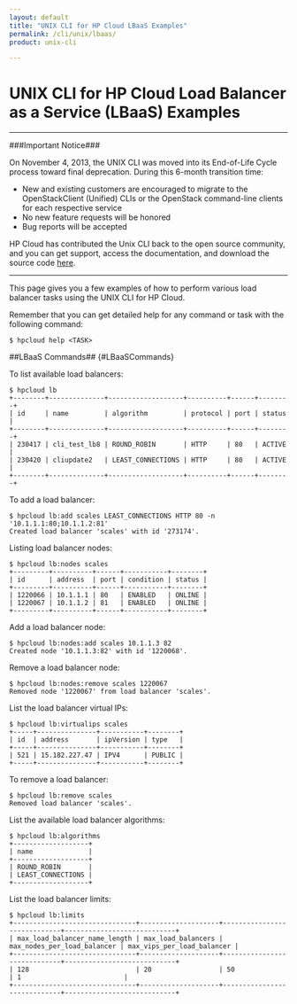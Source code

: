 ```yaml
---
layout: default
title: "UNIX CLI for HP Cloud LBaaS Examples"
permalink: /cli/unix/lbaas/
product: unix-cli

---
```

# UNIX CLI for HP Cloud Load Balancer as a Service (LBaaS) Examples

___________________

###Important Notice###

On November 4, 2013, the UNIX CLI was moved into its End-of-Life Cycle process toward final deprecation. During this 6-month transition time:
	 
* New and existing customers are encouraged to migrate to the OpenStackClient (Unified) CLIs or the OpenStack command-line clients for each respective service
* No new feature requests will be honored
* Bug reports will be accepted

HP Cloud has contributed the Unix CLI back to the open source community, and you can get support, access the documentation, and download the source code [here](https://github.com/hpcloud/unix_cli).

_________________________________________

This page gives you a few examples of how to perform various load balancer tasks using the UNIX CLI for HP Cloud.

Remember that you can get detailed help for any command or task with the following command:

    $ hpcloud help <TASK>

##LBaaS Commands## {#LBaaSCommands}

To list available load balancers:

    $ hpcloud lb
    +--------+--------------+-------------------+----------+------+--------+
    | id     | name         | algorithm         | protocol | port | status |
    +--------+--------------+-------------------+----------+------+--------+
    | 230417 | cli_test_lb8 | ROUND_ROBIN       | HTTP     | 80   | ACTIVE |
    | 230420 | cliupdate2   | LEAST_CONNECTIONS | HTTP     | 80   | ACTIVE |
    +--------+--------------+-------------------+----------+------+--------+

To add a load balancer:

    $ hpcloud lb:add scales LEAST_CONNECTIONS HTTP 80 -n '10.1.1.1:80;10.1.1.2:81'
    Created load balancer 'scales' with id '273174'.


Listing load balancer nodes:

    $ hpcloud lb:nodes scales
    +---------+----------+------+-----------+--------+
    | id      | address  | port | condition | status |
    +---------+----------+------+-----------+--------+
    | 1220066 | 10.1.1.1 | 80   | ENABLED   | ONLINE |
    | 1220067 | 10.1.1.2 | 81   | ENABLED   | ONLINE |
    +---------+----------+------+-----------+--------+


Add a load balancer node:

    $ hpcloud lb:nodes:add scales 10.1.1.3 82
    Created node '10.1.1.3:82' with id '1220068'.


Remove a load balancer node:

    $ hpcloud lb:nodes:remove scales 1220067
    Removed node '1220067' from load balancer 'scales'.
    

List the load balancer virtual IPs:

    $ hpcloud lb:virtualips scales
    +-----+---------------+-----------+--------+
    | id  | address       | ipVersion | type   |
    +-----+---------------+-----------+--------+
    | 521 | 15.182.227.47 | IPV4      | PUBLIC |
    +-----+---------------+-----------+--------+

To remove a load balancer:

    $ hpcloud lb:remove scales
    Removed load balancer 'scales'.

List the available load balancer algorithms:

    $ hpcloud lb:algorithms
    +-------------------+
    | name              |
    +-------------------+
    | ROUND_ROBIN       |
    | LEAST_CONNECTIONS |
    +-------------------+

List the load balancer limits:

    $ hpcloud lb:limits
    +-------------------------------+--------------------+-----------------------------+----------------------------+
    | max_load_balancer_name_length | max_load_balancers | max_nodes_per_load_balancer | max_vips_per_load_balancer |
    +-------------------------------+--------------------+-----------------------------+----------------------------+
    | 128                           | 20                 | 50                          | 1                          |
    +-------------------------------+--------------------+-----------------------------+----------------------------+

